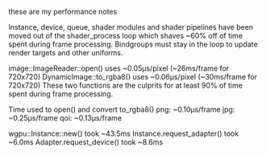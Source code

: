 these are my performance notes

Instance, device, queue, shader modules and shader pipelines have been moved out of the shader_process loop which shaves ~60% off of time spent during frame processing. Bindgroups must stay in the loop to update render targets and other uniforms.

image::ImageReader::open() uses ~0.05µs/pixel (~26ms/frame for 720x720)
DynamicImage::to_rgba8() uses ~0.06µs/pixel (~30ms/frame for 720x720)
These two functions are the culprits for at least 90% of time spent during frame processing.

Time used to open() and convert to_rgba8()
png: ~0.10µs/frame
jpg: ~0.25µs/frame
qoi: ~0.13µs/frame


wgpu::Instance::new() took ~43.5ms
Instance.request_adapter() took ~6.0ms
Adapter.request_device() took ~8.6ms